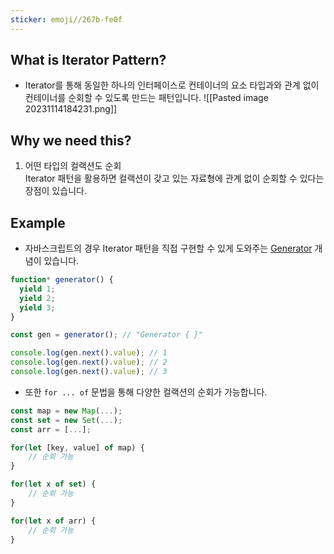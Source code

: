 ```yaml
---
sticker: emoji//267b-fe0f
---
```

## What is Iterator Pattern?
- Iterator를 통해 동일한 하나의 인터페이스로 컨테이너의 요소 타입과와 관계 없이 컨테이너를 순회할 수 있도록 만드는 패턴입니다. 
![[Pasted image 20231114184231.png]]
## Why we need this?
1. 어떤 타입의 컬랙션도 순회	
	Iterator 패턴을 활용하면 컬랙션이 갖고 있는 자료형에 관계 없이 순회할 수 있다는 장점이 있습니다. 

## Example
- 자바스크립트의 경우 Iterator 패턴을 직접 구현할 수 있게 도와주는 [Generator](https://developer.mozilla.org/en-US/docs/Web/JavaScript/Reference/Global_Objects/Generator) 개념이 있습니다. 

```javascript
function* generator() {
  yield 1;
  yield 2;
  yield 3;
}

const gen = generator(); // "Generator { }"

console.log(gen.next().value); // 1
console.log(gen.next().value); // 2
console.log(gen.next().value); // 3
```

- 또한 `for ... of` 문법을 통해 다양한 컬랙션의 순회가 가능합니다. 
```typescript
const map = new Map(...);
const set = new Set(...);
const arr = [...];

for(let [key, value] of map) {
	// 순회 가능
}

for(let x of set) {
	// 순회 가능
}

for(let x of arr) {
	// 순회 가능
}
```
